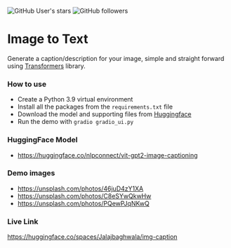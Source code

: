 ![GitHub User's stars](https://img.shields.io/github/stars/RajKKapadia?style=for-the-badge)
![GitHub followers](https://img.shields.io/github/followers/RajKKapadia?style=for-the-badge)

# Image to Text
Generate a caption/description for your image, simple and straight forward using [Transformers](https://huggingface.co/docs/transformers/index) library.

### How to use
* Create a Python 3.9 virtual environment
* Install all the packages from the `requirements.txt` file
* Download the model and supporting files from [Huggingface](https://huggingface.co/nlpconnect/vit-gpt2-image-captioning/tree/main)
* Run the demo with `gradio gradio_ui.py`

### HuggingFace Model
* https://huggingface.co/nlpconnect/vit-gpt2-image-captioning

### Demo images
* https://unsplash.com/photos/46juD4zY1XA
* https://unsplash.com/photos/C8eSYwQkwHw
* https://unsplash.com/photos/PQewPJqNKwQ

### Live Link
https://huggingface.co/spaces/Jalajbaghwala/img-caption
